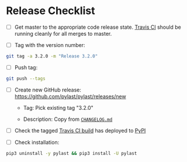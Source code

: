 # Release Checklist

* [ ] Get master to the appropriate code release state.
      [Travis CI](https://travis-ci.org/pylast/pylast) should be running cleanly for
      all merges to master.

* [ ] Tag with the version number:

```bash
git tag -a 3.2.0 -m "Release 3.2.0"
```

* [ ] Push tag:

```bash
git push --tags
```

* [ ] Create new GitHub release: https://github.com/pylast/pylast/releases/new

  * Tag: Pick existing tag "3.2.0"

  * Description: Copy from [`CHANGELOG.md`](CHANGELOG.md)

* [ ] Check the tagged [Travis CI build](https://travis-ci.org/pylast/pylast) has
      deployed to [PyPI](https://pypi.org/project/pylast/#history)

* [ ] Check installation:

```bash
pip3 uninstall -y pylast && pip3 install -U pylast
```
